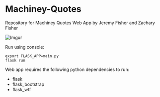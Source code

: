 # Machiney-Quotes

Repository for Machiney Quotes Web App by Jeremy Fisher and Zachary Fisher

![Imgur](https://i.imgur.com/gHYrx1F.png)

Run using console:

```shell
export FLASK_APP=main.py
flask run
```

Web app requires the following python dependencies to run:
 - flask
 - flask_bootstrap
 - flask_wtf
